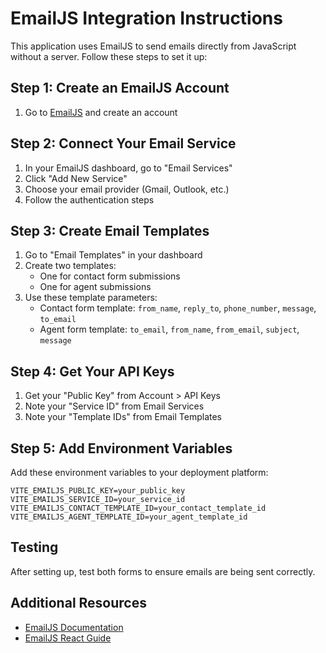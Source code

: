 
# EmailJS Integration Instructions

This application uses EmailJS to send emails directly from JavaScript without a server. Follow these steps to set it up:

## Step 1: Create an EmailJS Account
1. Go to [EmailJS](https://www.emailjs.com/) and create an account

## Step 2: Connect Your Email Service
1. In your EmailJS dashboard, go to "Email Services"
2. Click "Add New Service" 
3. Choose your email provider (Gmail, Outlook, etc.)
4. Follow the authentication steps

## Step 3: Create Email Templates
1. Go to "Email Templates" in your dashboard
2. Create two templates:
   - One for contact form submissions
   - One for agent submissions
3. Use these template parameters:
   - Contact form template: `from_name`, `reply_to`, `phone_number`, `message`, `to_email`
   - Agent form template: `to_email`, `from_name`, `from_email`, `subject`, `message`

## Step 4: Get Your API Keys
1. Get your "Public Key" from Account > API Keys
2. Note your "Service ID" from Email Services
3. Note your "Template IDs" from Email Templates

## Step 5: Add Environment Variables
Add these environment variables to your deployment platform:

```
VITE_EMAILJS_PUBLIC_KEY=your_public_key
VITE_EMAILJS_SERVICE_ID=your_service_id
VITE_EMAILJS_CONTACT_TEMPLATE_ID=your_contact_template_id
VITE_EMAILJS_AGENT_TEMPLATE_ID=your_agent_template_id
```

## Testing
After setting up, test both forms to ensure emails are being sent correctly.

## Additional Resources
- [EmailJS Documentation](https://www.emailjs.com/docs/)
- [EmailJS React Guide](https://www.emailjs.com/docs/examples/reactjs/)
